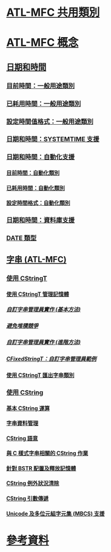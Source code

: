 # [ATL-MFC 共用類別](atl-mfc-shared-classes.md)
# [ATL-MFC 概念](atl-mfc-concepts.md)
## [日期和時間](date-and-time.md)
### [目前時間：一般用途類別](current-time-general-purpose-classes.md)
### [已耗用時間：一般用途類別](elapsed-time-general-purpose-classes.md)
### [設定時間值格式：一般用途類別](formatting-time-values-general-purpose-classes.md)
### [日期和時間：SYSTEMTIME 支援](date-and-time-systemtime-support.md)
### [日期和時間：自動化支援](date-and-time-automation-support.md)
#### [目前時間：自動化類別](current-time-automation-classes.md)
#### [已耗用時間：自動化類別](elapsed-time-automation-classes.md)
#### [設定時間格式：自動化類別](formatting-time-automation-classes.md)
### [日期和時間：資料庫支援](date-and-time-database-support.md)
### [DATE 類型](date-type.md)
## [字串 (ATL-MFC)](strings-atl-mfc.md)
### [使用 CStringT](using-cstringt.md)
#### [使用 CStringT 管理記憶體](memory-management-with-cstringt.md)
##### [自訂字串管理員實作 (基本方法)](implementation-of-a-custom-string-manager-basic-method.md)
##### [避免堆積競爭](avoidance-of-heap-contention.md)
##### [自訂字串管理員實作 (進階方法)](implementation-of-a-custom-string-manager-advanced-method.md)
##### [CFixedStringT：自訂字串管理員範例](cfixedstringt-example-of-a-custom-string-manager.md)
#### [使用 CStringT 匯出字串類別](exporting-string-classes-using-cstringt.md)
### [使用 CString](using-cstring.md)
#### [基本 CString 運算](basic-cstring-operations.md)
#### [字串資料管理](string-data-management.md)
#### [CString 語意](cstring-semantics.md)
#### [與 C 樣式字串相關的 CString 作業](cstring-operations-relating-to-c-style-strings.md)
#### [針對 BSTR 配置及釋放記憶體](allocating-and-releasing-memory-for-a-bstr.md)
#### [CString 例外狀況清除](cstring-exception-cleanup.md)
#### [CString 引數傳遞](cstring-argument-passing.md)
#### [Unicode 及多位元組字元集 (MBCS) 支援](unicode-and-multibyte-character-set-mbcs-support.md)
# [參考資料](reference/toc.md)
